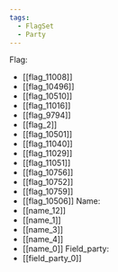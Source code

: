 ```yaml
---
tags:
  - FlagSet
  - Party
---
```

Flag:
- [[flag_11008]]
- [[flag_10496]]
- [[flag_10510]]
- [[flag_11016]]
- [[flag_9794]]
- [[flag_2]]
- [[flag_10501]]
- [[flag_11040]]
- [[flag_11029]]
- [[flag_11051]]
- [[flag_10756]]
- [[flag_10752]]
- [[flag_10759]]
- [[flag_10506]]
Name:
- [[name_12]]
- [[name_1]]
- [[name_3]]
- [[name_4]]
- [[name_0]]
Field_party:
- [[field_party_0]]
